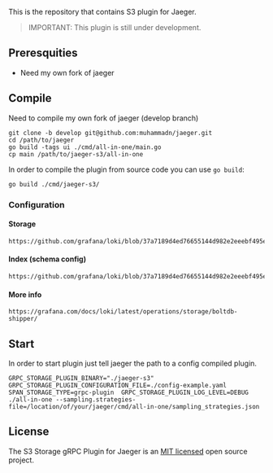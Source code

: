 This is the repository that contains S3 plugin for Jaeger.

> IMPORTANT: This plugin is still under development.
## Preresquities
* Need my own fork of jaeger

## Compile
Need to compile my own fork of jaeger (develop branch)
```
git clone -b develop git@github.com:muhammadn/jaeger.git
cd /path/to/jaeger
go build -tags ui ./cmd/all-in-one/main.go
cp main /path/to/jaeger-s3/all-in-one
```

In order to compile the plugin from source code you can use `go build`:

```
go build ./cmd/jaeger-s3/
```

### Configuration
#### Storage
    https://github.com/grafana/loki/blob/37a7189d4ed76655144d982e2eeebf495e0809ea/docs/sources/configuration/_index.md#storage_config
#### Index (schema config)
    https://github.com/grafana/loki/blob/37a7189d4ed76655144d982e2eeebf495e0809ea/docs/sources/configuration/_index.md#schema_config
#### More info
    https://grafana.com/docs/loki/latest/operations/storage/boltdb-shipper/

## Start
In order to start plugin just tell jaeger the path to a config compiled plugin.

```
GRPC_STORAGE_PLUGIN_BINARY="./jaeger-s3" GRPC_STORAGE_PLUGIN_CONFIGURATION_FILE=./config-example.yaml SPAN_STORAGE_TYPE=grpc-plugin  GRPC_STORAGE_PLUGIN_LOG_LEVEL=DEBUG ./all-in-one --sampling.strategies-file=/location/of/your/jaeger/cmd/all-in-one/sampling_strategies.json
```

## License

The S3 Storage gRPC Plugin for Jaeger is an [MIT licensed](LICENSE) open source project.
